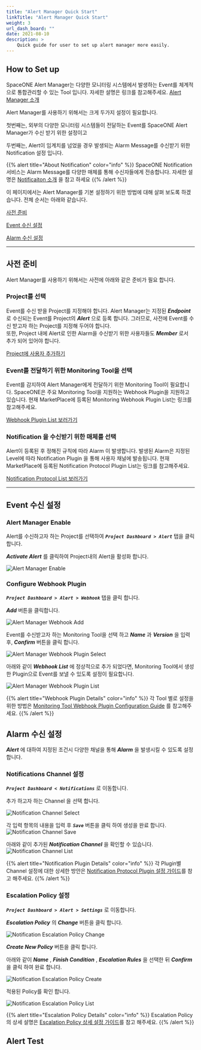 ```yaml
---
title: "Alert Manager Quick Start"
linkTitle: "Alert Manager Quick Start"
weight: 3
url_dash_board: ""
date: 2021-08-10
description: >
    Quick guide for user to set up alert manager more easily.
---
```


## How to Set up

SpaceONE Alert Manager는 다양한 모니터링 시스템에서 발생하는 Event를 체계적으로 통합관리할 수 있는 Tool 입니다. 자세한 설명은 링크를 참고해주세요. 
[Alert Manager 소개](/docs/guides/user_guide/monitoring/)

Alert Manager를 사용하기 위해서는 크게 두가지 설정이 필요합니다. 

첫번째는, 외부의 다양한 모니터링 시스템들이 전달하는 Event를 SpaceONE Alert Manager가 수신 받기 위한 설정이고

두번째는, Alert이 임계치를 넘었을 경우 발생되는 Alarm Message를 수신받기 위한 Notification 설정 입니다.

{{% alert title="About Notification" color="info" %}}
SpaceONE Notification 서비스는 Alarm Message를 다양한 매체를 통해 수신자들에게 전송합니다. 자세한 설명은 [Notificaiton 소개](/docs/guides/user_guide/notification/) 을 참고 하세요
{{% /alert %}}

이 페이지에서는 Alert Manager를 기본 설정하기 위한 방법에 대해 살펴 보도록 하겠습니다. 전체 순서는 아래와 같습니다.

[사전 준비](/docs/guides/user_guide/gettingstart/alert-manager-quick-start/#Prerequisites)

[Event 수신 설정]()

[Alarm 수신 설정]()

---

## 사전 준비

Alert Manager를 사용하기 위해서는 사전에 아래와 같은 준비가 필요 합니다. 

### Project를 선택 
Event를 수신 받을 Project를 지정해야 합니다. 
Alert Manager는 지정된 _**Endpoint**_ 로 수신되는 Event를 Project의 _**Alert**_ 으로 등록 합니다.
그러므로, 사전에 Event를 수신 받고자 하는 Project를 지정해 두어야 합니다.  
또한, Project 내에 Alert로 인한 Alarm을 수신받기 위한 사용자들도 _**Member**_ 로서 추가 되어 있어야 합니다.

[Project에 사용자 추가하기](/docs/guides/user_guide/project/project_management/#add-member)

### Event를 전달하기 위한 Monitoring Tool을 선택
Event를 감지하여 Alert Manager에게 전달하기 위한 Monitoring Tool이 필요합니다. SpaceONE은 주요 Monitoring Tool을 지원하는 Webhook Plugin을 지원하고 있습니다. 
현재 MarketPlace에 등록된 Monitoring Webhook Plugin List는 링크를 참고해주세요.

[Webhook Plugin List 보러가기](/docs/references/supported_technologies/#webhook)


### Notification 을 수신받기 위한 매체를 선택

Alert이 등록된 후 정해진 규칙에 따라 Alarm 이 발생합니다. 발생된 Alarm은 지정된 Level에 따라 Notification Plugin 을 통해 사용자 채널에 발송됩니다. 
현재 MarketPlace에 등록된 Notification Protocol Plugin List는 링크를 참고해주세요.

[Notification Protocol List 보러가기](/docs/references/supported_technologies/#notification)


---

## Event 수신 설정

### Alert Manager Enable
Alert를 수신하고자 하는 Project를 선택하여 _**`Project Dashboard > Alert`**_ 탭을 클릭 합니다. 

_**Activate Alert**_ 를 클릭하여 Project내의 Alert을 활성화 합니다. 

![Alert Manager Enable](/docs/guides/user_guide/gettingstart/alert_manager_img/alert_manager_img_01.png)

### Configure Webhook Plugin
_**`Project Dashboard > Alert > Webhook`**_ 탭을 클릭 합니다. 

_**Add**_ 버튼을 클릭합니다. 

![Alert Manager Webhook Add](/docs/guides/user_guide/gettingstart/alert_manager_img/alert_manager_img_02.png)

Event를 수신받고자 하는 Monitoring Tool을 선택 하고 _**Name**_ 과 _**Version**_ 을 입력 후, _**Confirm**_ 버튼을 클릭 합니다.  

![Alert Manager Webhook Plugin Select](/docs/guides/user_guide/gettingstart/alert_manager_img/alert_manager_img_03.png)

아래와 같이 _**Webhook List**_ 에 정상적으로 추가 되었다면, Monitoring Tool에서 생성한 Plugin으로 Event를 보낼 수 있도록 설정이 필요합니다.

![Alert Manager Webhook Plugin List](/docs/guides/user_guide/gettingstart/alert_manager_img/alert_manager_img_06.png)

{{% alert title="Webhook Plugin Details" color="info" %}}
각 Tool 별로 설정을 위한 방법은 [Monitoring Tool Webhook Plugin Configuration Guide](/docs/guides/user_guide/monitoring/webhook_settings/) 를 참고해주세요.
{{% /alert %}}



## Alarm 수신 설정

_**Alert**_ 에 대하여 지정된 조건시 다양한 채널을 통해 _**Alarm**_ 을 발생시킬 수 있도록 설정 합니다.


### Notifications Channel 설정

_**`Project Dashboard < Notifications`**_ 로 이동합니다. 

추가 하고자 하는 Channel 을 선택 합니다. 

![Notification Channel Select](/docs/guides/user_guide/gettingstart/alert_manager_img/alert_manager_img_05.png)

각 입력 항목의 내용을 입력 후 _**`Save`**_ 버튼을 클릭 하여 생성을 완료 합니다.
![Notification Channel Save](/docs/guides/user_guide/gettingstart/alert_manager_img/alert_manager_img_07.png)

아래와 같이 추가된 _**Notification Channel**_ 을 확인할 수 있습니다.  
![Notification Channel List](/docs/guides/user_guide/gettingstart/alert_manager_img/alert_manager_img_08.png)


{{% alert title="Notification Plugin Details" color="info" %}}
각 Plugin별 Channel 설정에 대한 상세한 방안은 [Notification Protocol Plugin 설정 가이드](/docs/guides/user_guide/notification/protocol/)를 참고 해주세요.
{{% /alert %}}



### Escalation Policy 설정

_**`Project Dashboard > Alert > Settings`**_ 로 이동합니다. 

_**Escalation Policy**_ 의 _**Change**_ 버튼을 클릭 합니다. 

![Notification Escalation Policy Change](/docs/guides/user_guide/gettingstart/alert_manager_img/alert_manager_img_04.png)

_**Create New Policy**_ 버튼을 클릭 합니다. 

아래와 같이 _**Name**_ , _**Finish Condition**_ , _**Escalation Rules**_ 을 선택한 뒤 _**Confirm**_ 을 클릭 하여 완료 합니다. 

![Notification Escalation Policy Create](/docs/guides/user_guide/gettingstart/alert_manager_img/alert_manager_img_09.png)

적용된 Policy를 확인 합니다. 

![Notification Escalation Policy List](/docs/guides/user_guide/gettingstart/alert_manager_img/alert_manager_img_10.png)

{{% alert title="Escalation Policy Details" color="info" %}}
Escalation Policy의 상세 설명은  [Escalation Policy 상세 설정 가이드](/docs/guides/admin_guide/monitoring/alert_manager/escalation-policy/)를 참고 해주세요.
{{% /alert %}}

## Alert Test







